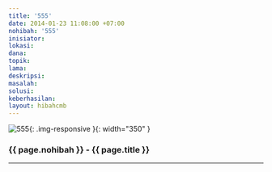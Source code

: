 ```yaml
---
title: '555'
date: 2014-01-23 11:08:00 +07:00
nohibah: '555'
inisiator:
lokasi:
dana:
topik:
lama:
deskripsi:
masalah:
solusi:
keberhasilan:
layout: hibahcmb
---
```


![555](/static/img/hibahcmb/555.png){: .img-responsive }{: width="350" }

### {{ page.nohibah }} - {{ page.title }}

---
